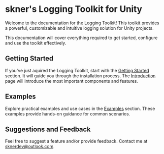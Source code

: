 # skner's Logging Toolkit for Unity

Welcome to the documentation for the Logging Toolkit! This toolkit provides a powerful, customizable and intuitive logging solution for Unity projects. 

This documentation will cover everything required to get started, configure and use the toolkit effectively. 

## Getting Started

If you've just aquired the Logging Toolkit, start with the [Getting Started](documentation/getting-started.md/) section. It will guide you through the installation process. The [Introduction](documentation/introduction.md/) page will introduce the most important components and features.

## Examples

Explore practical examples and use cases in the [Examples](documentation/examples.md/) section. These examples provide hands-on guidance for common scenarios.

## Suggestions and Feedback

Feel free to suggest a feature and/or provide feedback. Contact me at sknerdev@outlook.com.